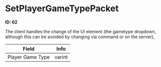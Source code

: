 # SetPlayerGameTypePacket

**ID: 62**  

The client handles the change of the UI element (the gametype dropdown, although this can be avoided by changing via command or on the server),

<table><thead><tr><th>Field</th><th>Info</th></tr></thead><tbody>
<tr><td>Player Game Type</td><td>varint</td></tr>
</tbody></table>
